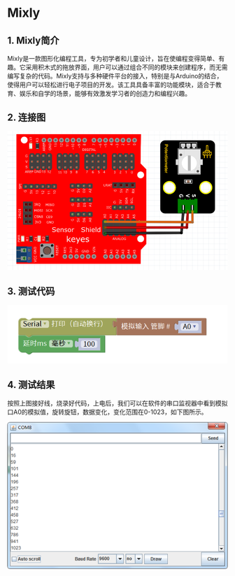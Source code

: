 # Mixly


## 1. Mixly简介  

Mixly是一款图形化编程工具，专为初学者和儿童设计，旨在使编程变得简单、有趣。它采用积木式的拖放界面，用户可以通过组合不同的模块来创建程序，而无需编写复杂的代码。Mixly支持与多种硬件平台的接入，特别是与Arduino的结合，使得用户可以轻松进行电子项目的开发。该工具具备丰富的功能模块，适合于教育、娱乐和自学的场景，能够有效激发学习者的创造力和编程兴趣。  

## 2. 连接图  

![](media/44db7dff1636c4d741b6f5b014e9bbf5.png)  

## 3. 测试代码  

![](media/a942bfdee98d03e692a515ab1af6ad0d.png)  

## 4. 测试结果  

按照上图接好线，烧录好代码，上电后，我们可以在软件的串口监视器中看到模拟口A0的模拟值，旋转旋钮，数据变化，变化范围在0-1023，如下图所示。  

![](media/7ce64c95787fed0051cf872c58cf514f.png)


